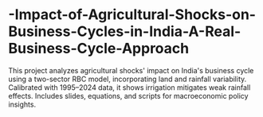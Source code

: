 # -Impact-of-Agricultural-Shocks-on-Business-Cycles-in-India-A-Real-Business-Cycle-Approach
This project analyzes agricultural shocks' impact on India's business cycle using a two-sector RBC model, incorporating land and rainfall variability. Calibrated with 1995–2024 data, it shows irrigation mitigates weak rainfall effects. Includes slides, equations, and scripts for macroeconomic policy insights.
